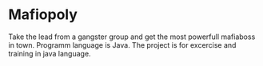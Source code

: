 # Mafiopoly
Take the lead from a gangster group and get the most powerfull mafiaboss in town. Programm language is Java. The project is for excercise and training in java language.

